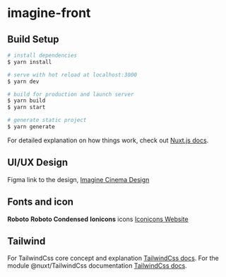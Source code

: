 # imagine-front

## Build Setup

```bash
# install dependencies
$ yarn install

# serve with hot reload at localhost:3000
$ yarn dev

# build for production and launch server
$ yarn build
$ yarn start

# generate static project
$ yarn generate
```

For detailed explanation on how things work, check out [Nuxt.js docs](https://nuxtjs.org).

## UI/UX Design

Figma link to the design, [Imagine Cinema Design](https://www.figma.com/file/sZE40f9Nf1ghzbIjXmgh9J/Imagine-Cinma?node-id=552%3A270)

## Fonts and icon

**Roboto**
**Roboto Condensed**
**Ionicons** icons [Iconicons Website](https://ionicons.com/)

## Tailwind 

For TailwindCss core concept and explanation [TailwindCss docs](https://tailwindcss.com).
For the module @nuxt/TailwindCss documentation [TailwindCss docs](https://tailwindcss.nuxtjs.org).
